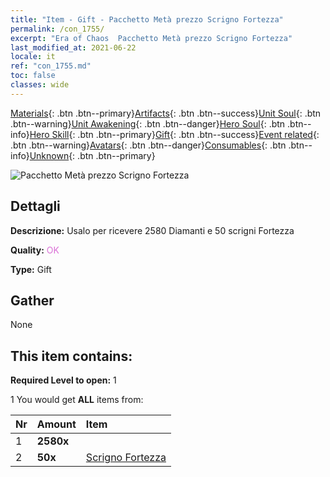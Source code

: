 ```yaml
---
title: "Item - Gift - Pacchetto Metà prezzo Scrigno Fortezza"
permalink: /con_1755/
excerpt: "Era of Chaos  Pacchetto Metà prezzo Scrigno Fortezza"
last_modified_at: 2021-06-22
locale: it
ref: "con_1755.md"
toc: false
classes: wide
---
```

 [Materials](/ItemsIT/){: .btn .btn--primary}[Artifacts](/ItemsIT/Artifacts/){: .btn .btn--success}[Unit Soul](/ItemsIT/UnitSoul/){: .btn .btn--warning}[Unit Awakening](/ItemsIT/UnitAwakening/){: .btn .btn--danger}[Hero Soul](/ItemsIT/HeroSoul/){: .btn .btn--info}[Hero Skill](/ItemsIT/HeroSkill/){: .btn .btn--primary}[Gift](/ItemsIT/Gift/){: .btn .btn--success}[Event related](/ItemsIT/Events/){: .btn .btn--warning}[Avatars](/ItemsIT/Avatars/){: .btn .btn--danger}[Consumables](/ItemsIT/Consumables/){: .btn .btn--info}[Unknown](/ItemsIT/Unknown/){: .btn .btn--primary}

 ![Pacchetto Metà prezzo Scrigno Fortezza](/images/t/i_907196.png)

## Dettagli
 **Descrizione:** Usalo per ricevere 2580 Diamanti e 50 scrigni Fortezza

 **Quality:** <span style="color: #DA70D6">OK</span>

 **Type:** Gift

## Gather

  None

## This item contains:

 **Required Level to open:** 1

 1 You would get **ALL** items  from:

  | Nr | Amount |     Item    |
  |:---|:-------|:------------|
  | 1 |  **2580x** | <i class="fas fa-gem"/> |  | 
  | 2 |  **50x** | [Scrigno Fortezza](/ItemsIT/con_1277/) |  | 
